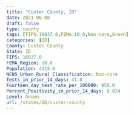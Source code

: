 ```yaml
---
title: "Custer County, ID"
date: 2021-06-08
draft: false
type: county
tags: [FIPS:16037.0,FEMA:10.0,Non-core,Green]
categories: [ID]
County: Custer County
State: ID
FIPS: 16037.0
FEMA_Region: 10.0
Population: 4315.0
NCHS_Urban_Rural_Classification: Non-core
Tests_in_prior_14_days: 41.0
Fourteen_day_test_rate_per_100000: 950.0
Percent_Positivity_in_prior_14_days: 0.024
Level: Green
url: /states/ID/custer-county
---
```



